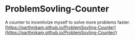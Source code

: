 # ProblemSovling-Counter
A counter to incentivize myself to solve more problems faster.<br>
[https://parthnikam.github.io/ProblemSovling-Counter](https://parthnikam.github.io/ProblemSovling-Counter/)

